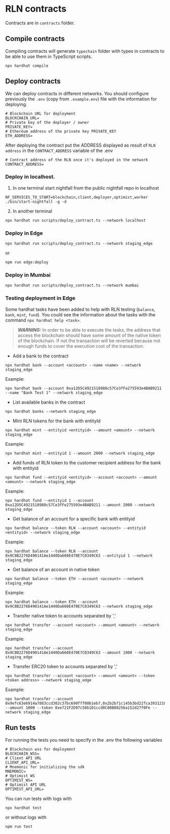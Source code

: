 # RLN contracts
Contracts are in `contracts` folder.
## Compile contracts
Compiling contracts will generate `typechain` folder with types in contracts to be able to use them in TypeScript scripts.
```
npx hardhat compile
```
## Deploy contracts
We can deploy contracts in different networks.
You should configure previously the `.env` (copy from `.example.env`) file with the information for deploying.

```
# Blockchain URL for deployment
BLOCKCHAIN_URL=
# Private key of the deployer / owner
PRIVATE_KEY=
# Ethereum address of the private key PRIVATE_KEY
ETH_ADDRESS=
``` 
After deploying the contract put the ADDRESS displayed as result of `RLN address` in the `CONTRACT_ADDRESS` variable of the .env
```
# Contract address of the RLN once it's deployed in the network
CONTRACT_ADDRESS=
```
### Deploy in localhost.

1. In one terminal start nightfall from the public nightfall repo in localhost
```
NF_SERVICES_TO_START=blockchain,client,deployer,optimist,worker ./bin/start-nightfall -g -d
```
2. In another terminal
```
npx hardhat run scripts/deploy_contract.ts --network localhost
```
### Deploy in Edge
```
npx hardhat run scripts/deploy_contract.ts --network staging_edge
```
or
```
npm run edge:deploy
```

### Deploy in Mumbai
```
npx hardhat run scripts/deploy_contract.ts --network mumbai
```


### Testing deployment in Edge
Some hardhat tasks have been added to help with RLN testing (`balance`, `bank`, `mint`, `fund`). You could see the information about the tasks with the command `npx hardhat help <task>`.

> **_WARNING:_** In order to be able to execute the tasks, the address that access the blockchain should have some amount of the native token of the blockchain. If not the transaction will be reverted because not enough funds to cover the execution cost of the transaction.

- Add a bank to the contract
```
npx hardhat bank --account <account> --name <name> --network staging_edge
```
Example:
```
npx hardhat bank --account 0xa12D5C4921518980c57Ce3fFe275593e4BAB9211 --name "Bank Test 1" --network staging_edge
```
- List available banks in the contract
```
npx hardhat banks --network staging_edge
```
- Mint RLN tokens for the bank with entityId
```
npx hardhat mint --entityid <entityid> --amount <amount> --network staging_edge
```
Example:
```
npx hardhat mint --entityid 1 --amount 2000 --network staging_edge
```
- Add funds of RLN token to the customer recipient address for the bank with entityid
```
npx hardhat fund --entityid <entityid> --account <account> --amount <amount> --network staging_edge
```
Example:
```
npx hardhat fund --entityid 1 --account 0xa12D5C4921518980c57Ce3fFe275593e4BAB9211 --amount 2000 --network staging_edge
```
- Get balance of an account for a specific bank with entityid
```
npx hardhat balance --token RLN --account <account> --entityid <entityid> --network staging_edge      
```
Example:
```
npx hardhat balance --token RLN --account 0x9C8B2276D490141Ae1440Da660E470E7C0349C63 --entityid 1 --network staging_edge
```
- Get balance of an account in native token
```
npx hardhat balance --token ETH --account <account> --network staging_edge      
```
Example:
```
npx hardhat balance --token ETH --account 0x9C8B2276D490141Ae1440Da660E470E7C0349C63 --network staging_edge
```
- Transfer native token to accounts separated by ','
```
npx hardhat transfer --account <account> --amount <amount> --network staging_edge      
```
Example:
```
npx hardhat transfer --account 0x9C8B2276D490141Ae1440Da660E470E7C0349C63 --amount 1000 --network staging_edge      
```
- Transfer ERC20 token to accounts separated by ','
```
npx hardhat transfer --account <account> --amount <amount> --token <token address> --network staging_edge      
```
Example:
```
npx hardhat transfer --account 0x9efc63e6914a7883ccd302c37bc690fff00b1eb7,0x2b2b71c145b3bd22fca39312181f2bce8087a90e --amount 1000 --token 0xe721F2D97c58b1D1ccd0C80B88256a152d27f0Fe --network staging_edge      
```

## Run tests
For running the tests you need to specify in the .env the following variables
```
# Blockchain wss for deployment
BLOCKCHAIN_WSS=
# Client API URL
CLIENT_API_URL=
# Mnemonic for initializing the sdk
MNEMONIC=
# Optimist WS
OPTIMIST_WS=
# Optimist API URL
OPTIMIST_API_URL=
```
You can run tests with logs with
```
npx hardhat test
```
or without logs with 
```
npm run test
```
